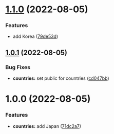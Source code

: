 # [1.1.0](https://github.com/vanpho93/demo-monorepo/compare/countries-v1.0.1...countries-v1.1.0) (2022-08-05)


### Features

* add Korea ([79de53d](https://github.com/vanpho93/demo-monorepo/commit/79de53d7df4f69bac4436327aa590d891b1715dd))

## [1.0.1](https://github.com/vanpho93/demo-monorepo/compare/countries-v1.0.0...countries-v1.0.1) (2022-08-05)


### Bug Fixes

* **countries:** set public for countries ([cd047bb](https://github.com/vanpho93/demo-monorepo/commit/cd047bbf14753675cf1f1975973037aa152ae35c))

# 1.0.0 (2022-08-05)


### Features

* **countries:** add Japan ([71dc2a7](https://github.com/vanpho93/demo-monorepo/commit/71dc2a7239284251bec841edf17305876b65e62d))
